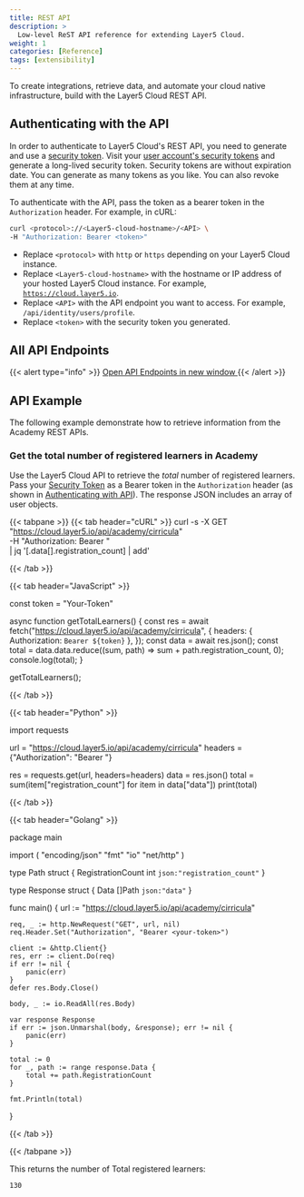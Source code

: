 ```yaml
---
title: REST API
description: >
  Low-level ReST API reference for extending Layer5 Cloud.
weight: 1
categories: [Reference]
tags: [extensibility]
---
```


To create integrations, retrieve data, and automate your cloud native infrastructure, build with the Layer5 Cloud REST API.

## Authenticating with the API

In order to authenticate to Layer5 Cloud's REST API, you need to generate and use a [security token](../security/tokens). Visit your [user account's security tokens](https://cloud.layer5.io/security/tokens) and generate a long-lived security token. Security tokens are without expiration date. You can generate as many tokens as you like. You can also revoke them at any time.

To authenticate with the API, pass the token as a bearer token in the `Authorization` header. For example, in cURL:

```bash
curl <protocol>://<Layer5-cloud-hostname>/<API> \
-H "Authorization: Bearer <token>"
```

- Replace `<protocol>` with `http` or `https` depending on your Layer5 Cloud instance.
- Replace `<Layer5-cloud-hostname>` with the hostname or IP address of your hosted Layer5 Cloud instance. For example, [`https://cloud.layer5.io`](https://cloud.layer5.io).
- Replace `<API>` with the API endpoint you want to access. For example, `/api/identity/users/profile`.
- Replace `<token>` with the security token you generated.

## All API Endpoints

{{< alert type="info" >}}
<a href="https://cloud.layer5.io/system/api/docs" target="_blank">Open API Endpoints in new window <i class="fa fa-external-link" aria-hidden="true"></i></a>
{{< /alert >}}

## API Example

The following example demonstrate how to retrieve information from the Academy REST APIs.

### Get the total number of registered learners in Academy

Use the Layer5 Cloud API to retrieve the *total* number of registered learners. Pass your [Security Token](https://docs.layer5.io/cloud/security/tokens/) as a Bearer token in the `Authorization` header (as shown in [Authenticating with API](/cloud/reference/api-reference/#authenticating-with-the-api)). The response JSON includes an array of user objects.


{{< tabpane >}}
{{< tab header="cURL"  >}}
curl -s -X GET "https://cloud.layer5.io/api/academy/cirricula"  \
 -H "Authorization: Bearer <Your-Token>"  \
  | jq '[.data[].registration_count] | add'

{{< /tab >}}

{{< tab header="JavaScript" >}}

const token = "Your-Token"

async function getTotalLearners() {
  const res = await fetch("https://cloud.layer5.io/api/academy/cirricula", {
    headers: { Authorization: `Bearer ${token}` },
  });
  const data = await res.json();
  const total = data.data.reduce((sum, path) => sum + path.registration_count, 0);
  console.log(total);
}

getTotalLearners();

{{< /tab >}}

{{< tab header="Python" >}}

import requests

url = "https://cloud.layer5.io/api/academy/cirricula"
headers = {"Authorization": "Bearer <Your-Token>"}

res = requests.get(url, headers=headers)
data = res.json()
total = sum(item["registration_count"] for item in data["data"])
print(total)

{{< /tab >}}

{{< tab header="Golang" >}}

package main

import (
	"encoding/json"
	"fmt"
	"io"
	"net/http"
)

type Path struct {
	RegistrationCount int `json:"registration_count"`
}

type Response struct {
	Data []Path `json:"data"`
}

func main() {
	url := "https://cloud.layer5.io/api/academy/cirricula"

	req, _ := http.NewRequest("GET", url, nil)
	req.Header.Set("Authorization", "Bearer <your-token>")

	client := &http.Client{}
	res, err := client.Do(req)
	if err != nil {
		panic(err)
	}
	defer res.Body.Close()

	body, _ := io.ReadAll(res.Body)

	var response Response
	if err := json.Unmarshal(body, &response); err != nil {
		panic(err)
	}

	total := 0
	for _, path := range response.Data {
		total += path.RegistrationCount
	}

	fmt.Println(total)
}

{{< /tab >}}

{{< /tabpane >}}

This returns the number of Total registered learners:
```
130
``` 
